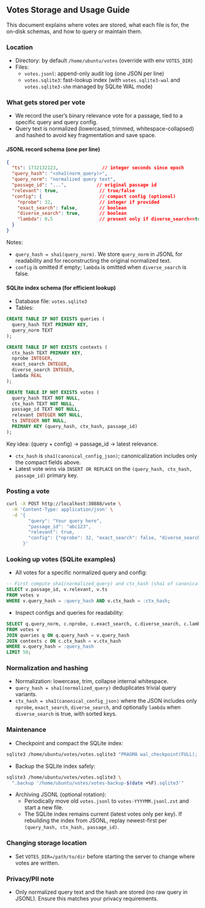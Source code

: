 ## Votes Storage and Usage Guide

This document explains where votes are stored, what each file is for, the on-disk schemas, and how to query or maintain them.

### Location
- Directory: by default `/home/ubuntu/votes` (override with env `VOTES_DIR`)
- Files:
  - `votes.jsonl`: append-only audit log (one JSON per line)
  - `votes.sqlite3`: fast-lookup index (with `votes.sqlite3-wal` and `votes.sqlite3-shm` managed by SQLite WAL mode)

### What gets stored per vote
- We record the user’s binary relevance vote for a passage, tied to a specific query and query config.
- Query text is normalized (lowercased, trimmed, whitespace-collapsed) and hashed to avoid key fragmentation and save space.

#### JSONL record schema (one per line)
```json
{
  "ts": 1732132123,                // integer seconds since epoch
  "query_hash": "<sha1(norm_query)>",
  "query_norm": "normalized query text",
  "passage_id": "...",           // original passage id
  "relevant": true,               // true/false
  "config": {                     // compact config (optional)
    "nprobe": 32,                 // integer if provided
    "exact_search": false,        // boolean
    "diverse_search": true,       // boolean
    "lambda": 0.5                 // present only if diverse_search==true; rounded to 2 decimals
  }
}
```

Notes:
- `query_hash = sha1(query_norm)`. We store `query_norm` in JSONL for readability and for reconstructing the original normalized text.
- `config` is omitted if empty; `lambda` is omitted when `diverse_search` is false.

#### SQLite index schema (for efficient lookup)
- Database file: `votes.sqlite3`
- Tables:
```sql
CREATE TABLE IF NOT EXISTS queries (
  query_hash TEXT PRIMARY KEY,
  query_norm TEXT
);

CREATE TABLE IF NOT EXISTS contexts (
  ctx_hash TEXT PRIMARY KEY,
  nprobe INTEGER,
  exact_search INTEGER,
  diverse_search INTEGER,
  lambda REAL
);

CREATE TABLE IF NOT EXISTS votes (
  query_hash TEXT NOT NULL,
  ctx_hash TEXT NOT NULL,
  passage_id TEXT NOT NULL,
  relevant INTEGER NOT NULL,
  ts INTEGER NOT NULL,
  PRIMARY KEY (query_hash, ctx_hash, passage_id)
);
```

Key idea: (query + config) → passage_id → latest relevance.
- `ctx_hash` is `sha1(canonical_config_json)`; canonicalization includes only the compact fields above.
- Latest vote wins via `INSERT OR REPLACE` on the `(query_hash, ctx_hash, passage_id)` primary key.

### Posting a vote
```bash
curl -X POST http://localhost:30888/vote \
  -H 'Content-Type: application/json' \
  -d '{
        "query": "Your query here",
        "passage_id": "abc123",
        "relevant": true,
        "config": {"nprobe": 32, "exact_search": false, "diverse_search": true, "lambda": 0.5}
      }'
```

### Looking up votes (SQLite examples)
- All votes for a specific normalized query and config:
```sql
-- First compute sha1(normalized_query) and ctx_hash (sha1 of canonical config JSON)
SELECT v.passage_id, v.relevant, v.ts
FROM votes v
WHERE v.query_hash = :query_hash AND v.ctx_hash = :ctx_hash;
```

- Inspect configs and queries for readability:
```sql
SELECT q.query_norm, c.nprobe, c.exact_search, c.diverse_search, c.lambda
FROM votes v
JOIN queries q ON q.query_hash = v.query_hash
JOIN contexts c ON c.ctx_hash = v.ctx_hash
WHERE v.query_hash = :query_hash
LIMIT 50;
```

### Normalization and hashing
- Normalization: lowercase, trim, collapse internal whitespace.
- `query_hash = sha1(normalized_query)` deduplicates trivial query variants.
- `ctx_hash = sha1(canonical_config_json)` where the JSON includes only `nprobe`, `exact_search`, `diverse_search`, and optionally `lambda` when `diverse_search` is true, with sorted keys.

### Maintenance
- Checkpoint and compact the SQLite index:
```bash
sqlite3 /home/ubuntu/votes/votes.sqlite3 "PRAGMA wal_checkpoint(FULL); VACUUM;"
```

- Backup the SQLite index safely:
```bash
sqlite3 /home/ubuntu/votes/votes.sqlite3 \
  ".backup '/home/ubuntu/votes/votes-backup-$(date +%F).sqlite3'"
```

- Archiving JSONL (optional rotation):
  - Periodically move old `votes.jsonl` to `votes-YYYYMM.jsonl.zst` and start a new file.
  - The SQLite index remains current (latest votes only per key). If rebuilding the index from JSONL, replay newest-first per `(query_hash, ctx_hash, passage_id)`.

### Changing storage location
- Set `VOTES_DIR=/path/to/dir` before starting the server to change where votes are written.

### Privacy/PII note
- Only normalized query text and the hash are stored (no raw query in JSONL). Ensure this matches your privacy requirements.


